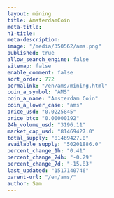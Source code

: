 ```yaml
---
layout: mining
title: AmsterdamCoin
meta-title: 
h1-title: 
meta-description: 
image: "/media/350562/ams.png"
published: true
allow_search_engine: false
sitemap: false
enable_comment: false
sort_order: 772
permalink: "/en/ams/mining.html"
coin_a_symbol: "AMS"
coin_a_name: "Amsterdam Coin"
coin_a_lower_case: "ams"
price_usd: "0.0225845"
price_btc: "0.00000192"
24h_volume_usd: "3196.11"
market_cap_usd: "81469427.0"
total_supply: "81469427.0"
available_supply: "50201886.0"
percent_change_1h: "0.41"
percent_change_24h: "-0.29"
percent_change_7d: "-15.83"
last_updated: "1517140746"
parent-url: "/en/ams/"
author: Sam
---
```


